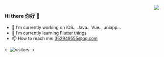 <img align="right" src="https://github-readme-stats.vercel.app/api?username=Wuou&show_icons=true&bg_color=ffffff&hide_title=true&theme=vue" />

### Hi there 你好 👋

- 🔭 I’m currently working on iOS、Java、Vue、uniapp...
- 🌱 I’m currently learning Flutter things
- 📫 How to reach me: 352949555@qq.com

<-
![visitors](https://visitor-badge.glitch.me/badge?page_id=Wuou.Wuou.readme)
->
